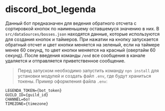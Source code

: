 # discord_bot_legenda
Данный бот предназначен для ведения обратного отсчета с сортировкой кнопок по наименьшему оставшемуся значению в них. В `src/dataSources/bosses.json` находятся данные, которые используются для создания кнопок и таймеров. При нажатии на кнопку запускается обратный отсчет и цвет кнопки меняется на зеленый, если на таймере менее 60 секунд, то цвет кнопки меняется на красный (овертайм 60 секунд). После введения команды `/end` все сообщения в канале удаляется и отправляется приветственное сообщение.

> Перед запуском необходимо запустить команду `npn install` для установки модулей и создать файл `.env`, где будут храниться токены.
> Пример оформления файла `.env`:
```
LEGENDA_TOKEN={bot_token}
GUILD_ID={guild_id}
CHANNEL=бот
TIMEZONE={timezone}
```
